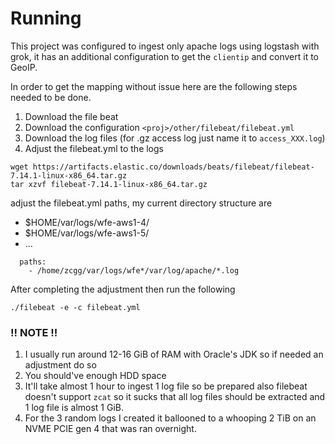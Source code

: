 
# Running

This project was configured to ingest only apache logs using logstash with grok, it has an additional configuration to get the `clientip` and convert it to GeoIP.

In order to get the mapping without issue here are the following steps needed to be done.

 1. Download the file beat
 1. Download the configuration `<proj>/other/filebeat/filebeat.yml`
 1. Download the log files (for .gz access log just name it to `access_XXX.log`)
 1. Adjust the filebeat.yml to the logs


```
wget https://artifacts.elastic.co/downloads/beats/filebeat/filebeat-7.14.1-linux-x86_64.tar.gz
tar xzvf filebeat-7.14.1-linux-x86_64.tar.gz
```

adjust the filebeat.yml paths, my current directory structure are 
  * $HOME/var/logs/wfe-aws1-4/
  * $HOME/var/logs/wfe-aws1-5/
  * ... 
 
```
  paths:
    - /home/zcgg/var/logs/wfe*/var/log/apache/*.log

```

After completing the adjustment then run the following

```
./filebeat -e -c filebeat.yml
```

### !! NOTE !! 

 1. I usually run around 12-16 GiB of RAM with Oracle's JDK so if needed an adjustment do so
 1. You should've enough HDD space
 1. It'll take almost 1 hour to ingest 1 log file so be prepared also filebeat doesn't support `zcat` so it sucks that all log files should be extracted and 1 log file is almost 1 GiB.
 1. For the 3 random logs I created it ballooned to a whooping 2 TiB on an NVME PCIE gen 4 that was ran overnight.
 